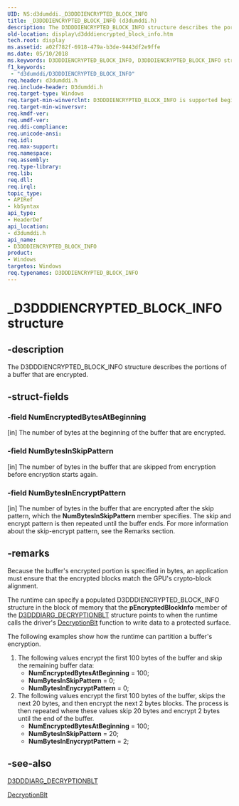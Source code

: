 ```yaml
---
UID: NS:d3dumddi._D3DDDIENCRYPTED_BLOCK_INFO
title: _D3DDDIENCRYPTED_BLOCK_INFO (d3dumddi.h)
description: The D3DDDIENCRYPTED_BLOCK_INFO structure describes the portions of a buffer that are encrypted.
old-location: display\d3dddiencrypted_block_info.htm
tech.root: display
ms.assetid: a02f782f-6918-479a-b3de-9443df2e9ffe
ms.date: 05/10/2018
ms.keywords: D3DDDIENCRYPTED_BLOCK_INFO, D3DDDIENCRYPTED_BLOCK_INFO structure [Display Devices], D3D_other_Structs_ca22516f-415c-47ff-9ba5-b837171cf77e.xml, _D3DDDIENCRYPTED_BLOCK_INFO, d3dumddi/D3DDDIENCRYPTED_BLOCK_INFO, display.d3dddiencrypted_block_info
f1_keywords:
 - "d3dumddi/D3DDDIENCRYPTED_BLOCK_INFO"
req.header: d3dumddi.h
req.include-header: D3dumddi.h
req.target-type: Windows
req.target-min-winverclnt: D3DDDIENCRYPTED_BLOCK_INFO is supported beginning with the Windows 7 operating system.
req.target-min-winversvr: 
req.kmdf-ver: 
req.umdf-ver: 
req.ddi-compliance: 
req.unicode-ansi: 
req.idl: 
req.max-support: 
req.namespace: 
req.assembly: 
req.type-library: 
req.lib: 
req.dll: 
req.irql: 
topic_type:
- APIRef
- kbSyntax
api_type:
- HeaderDef
api_location:
- d3dumddi.h
api_name:
- D3DDDIENCRYPTED_BLOCK_INFO
product:
- Windows
targetos: Windows
req.typenames: D3DDDIENCRYPTED_BLOCK_INFO
---
```


# _D3DDDIENCRYPTED_BLOCK_INFO structure


## -description


The D3DDDIENCRYPTED_BLOCK_INFO structure describes the portions of a buffer that are encrypted. 


## -struct-fields




### -field NumEncryptedBytesAtBeginning

[in] The number of bytes at the beginning of the buffer that are encrypted. 


### -field NumBytesInSkipPattern

[in] The number of bytes in the buffer that are skipped from encryption before encryption starts again. 


### -field NumBytesInEncryptPattern

[in] The number of bytes in the buffer that are encrypted after the skip pattern, which the <b>NumBytesInSkipPattern</b> member specifies. The skip and encrypt pattern is then repeated until the buffer ends. For more information about the skip-encrypt pattern, see the Remarks section. 


## -remarks



Because the buffer's encrypted portion is specified in bytes, an application must ensure that the encrypted blocks match the GPU's crypto-block alignment. 

The runtime can specify a populated D3DDDIENCRYPTED_BLOCK_INFO structure in the block of memory that the <b>pEncryptedBlockInfo</b> member of the <a href="https://docs.microsoft.com/windows-hardware/drivers/ddi/d3dumddi/ns-d3dumddi-_d3dddiarg_decryptionblt">D3DDDIARG_DECRYPTIONBLT</a> structure points to when the runtime calls the driver's <a href="https://docs.microsoft.com/windows-hardware/drivers/ddi/d3dumddi/nc-d3dumddi-pfnd3dddi_decryptionblt">DecryptionBlt</a> function to write data to a protected surface. 

The following examples show how the runtime can partition a buffer's encryption.

<ol>
<li>The following values encrypt the first 100 bytes of the buffer and skip the remaining buffer data:<ul>
<li><b>NumEncryptedBytesAtBeginning</b> = 100;</li>
<li><b>NumBytesInSkipPattern</b> = 0;</li>
<li><b>NumBytesInEnycryptPattern</b> = 0;</li>
</ul>
</li>
<li>The following values encrypt the first 100 bytes of the buffer, skips the next 20 bytes, and then encrypt the next 2 bytes blocks. The process is then repeated where these values skip 20 bytes and encrypt 2 bytes until the end of the buffer.<ul>
<li><b>NumEncryptedBytesAtBeginning</b> = 100;</li>
<li><b>NumBytesInSkipPattern</b> = 20;</li>
<li><b>NumBytesInEnycryptPattern</b> = 2;</li>
</ul>
</li>
</ol>



## -see-also




<a href="https://docs.microsoft.com/windows-hardware/drivers/ddi/d3dumddi/ns-d3dumddi-_d3dddiarg_decryptionblt">D3DDDIARG_DECRYPTIONBLT</a>



<a href="https://docs.microsoft.com/windows-hardware/drivers/ddi/d3dumddi/nc-d3dumddi-pfnd3dddi_decryptionblt">DecryptionBlt</a>
 

 

